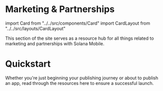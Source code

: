 # Marketing & Partnerships

import Card from "../../src/components/Card"
import CardLayout from "../../src/layouts/CardLayout"

This section of the site serves as a resource hub for all things related to marketing and partnerships with Solana Mobile.

# Quickstart

Whether you're just beginning your publishing journey or about to publish an app, read through the resources
here to ensure a successful launch.

<CardLayout autoFitEnabled={true}>
    <Card
        to="/marketing/promoting-your-app"
        header={{
            label: "Promoting Your App",
            translateId: "promoting-your-app-card-header",
        }}
        body={{
            label: "Explore the best practices for promoting your app on the dApp Store.",
            translateId: "promoting-your-app-card-body",
        }}
        emoji="📣"
    />
    <Card
        to="/marketing/targeting-seeker-users"
        header={{
            label: "Targeting Seeker & Saga users",
            translateId: "targeting-seeker-users-card-header",
        }}
        body={{
            label: "Run a campaign for Seeker and Saga users using the soulbound Preorder and Genesis NFTs.",
            translateId: "targeting-seeker-users-card-body",
        }}
        iconPath="img/chapter2-logo.svg"
    />
</CardLayout>

<CardLayout autoFitEnabled={true}>
    <Card
        to="/marketing/partnership-inquiries"
        header={{
            label: "Partnership Inquiries",
            translateId: "preorder-tokens-card-header",
        }}
        body={{
            label: "Learn about Solana Mobile's partnership policies and practices",
            translateId: "preorder-tokens-card-body",
        }}
        emoji="💼"
    />
    <Card
        to="/dapp-publishing/faq"
        header={{
            label: "FAQ",
            translateId: "dapp-store-card-header",
        }}
        body={{
            label: "See our a quick overview of common questions around marketing and partnerships.",
            translateId: "dapp-store-card-body",
        }}
        emoji="❓"
    />
</CardLayout>

<br/>
